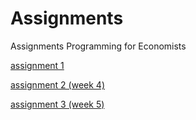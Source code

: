 # Assignments
Assignments Programming for Economists

[assignment 1](http://localhost:8888/notebooks/Assignment_week_2%20(1)-Copy1.ipynb)

[assignment 2 (week 4)](http://localhost:8888/notebooks/Downloads/Assignment_week_4.ipynb)

[assignment 3 (week 5)](http://localhost:8888/notebooks/Downloads/Assignment_week_5.ipynb)
